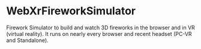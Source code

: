 # WebXrFireworkSimulator
Firework Simulator to build and watch 3D fireworks in the browser and in VR (virtual reality). It runs on nearly every browser and recent headset (PC-VR and Standalone).
